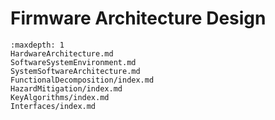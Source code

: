 # Firmware Architecture Design

```{toctree}
:maxdepth: 1
HardwareArchitecture.md
SoftwareSystemEnvironment.md
SystemSoftwareArchitecture.md
FunctionalDecomposition/index.md
HazardMitigation/index.md
KeyAlgorithms/index.md
Interfaces/index.md
```